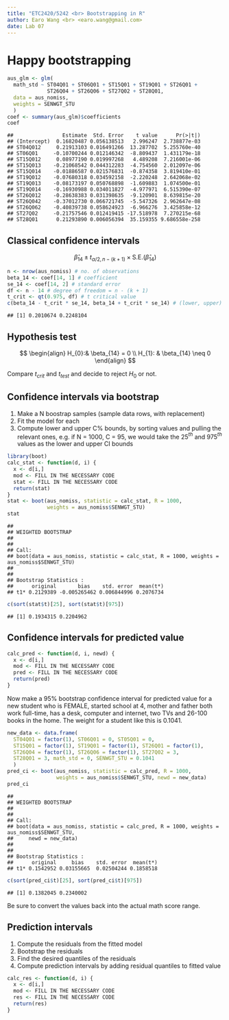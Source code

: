 ```yaml
---
title: "ETC2420/5242 <br> Bootstrapping in R"
author: Earo Wang <br> <earo.wang@gmail.com>
date: Lab 07
---
```




# Happy bootstrapping

<!-- break -->




```r
aus_glm <- glm(
  math_std ~ ST04Q01 + ST06Q01 + ST15Q01 + ST19Q01 + ST26Q01 +
             ST26Q04 + ST26Q06 + ST27Q02 + ST28Q01, 
  data = aus_nomiss, 
  weights = SENWGT_STU
  )
coef <- summary(aus_glm)$coefficients
coef
```

```
##                Estimate  Std. Error    t value      Pr(>|t|)
## (Intercept)  0.16820487 0.056138513   2.996247  2.738877e-03
## ST04Q012     0.21913103 0.016491266  13.287702  5.255760e-40
## ST06Q01     -0.10700244 0.012146342  -8.809437  1.431179e-18
## ST15Q012     0.08977190 0.019997268   4.489208  7.216001e-06
## ST15Q013    -0.21068542 0.044312283  -4.754560  2.012097e-06
## ST15Q014    -0.01886587 0.021576831  -0.874358  3.819410e-01
## ST19Q012    -0.07680318 0.034592158  -2.220248  2.642068e-02
## ST19Q013    -0.08173197 0.050768898  -1.609883  1.074500e-01
## ST19Q014    -0.16930988 0.034011827  -4.977971  6.515390e-07
## ST26Q012    -0.28638383 0.031398635  -9.120901  8.639815e-20
## ST26Q042    -0.37012730 0.066721745  -5.547326  2.962647e-08
## ST26Q062    -0.40839738 0.058624923  -6.966276  3.425858e-12
## ST27Q02     -0.21757546 0.012419415 -17.518978  7.270215e-68
## ST28Q01      0.21293890 0.006056394  35.159355 9.686558e-258
```

## Classical confidence intervals

$$
\hat{\beta}_{14} \pm t_{\alpha/2, n - (k + 1)} \times \mathrm{S.E.}(\hat{\beta}_{14})
$$


```r
n <- nrow(aus_nomiss) # no. of observations
beta_14 <- coef[14, 1] # coefficient
se_14 <- coef[14, 2] # standard error
df <- n - 14 # degree of freedom = n - (k + 1)
t_crit <- qt(0.975, df) # t critical value
c(beta_14 - t_crit * se_14, beta_14 + t_crit * se_14) # (lower, upper)
```

```
## [1] 0.2010674 0.2248104
```

## Hypothesis test

$$
\begin{align}
H_{0}:& \beta_{14} = 0 \\
H_{1}: & \beta_{14} \neq 0
\end{align}
$$

Compare $t_{crit}$ and $t_{test}$ and decide to reject $H_0$ or not.

## Confidence intervals via bootstrap

1. Make a N boostrap samples (sample data rows, with replacement)
2. Fit the model for each
3. Compute lower and upper C% bounds, by sorting values and pulling the relevant ones, e.g. if N = 1000, C = 95, we would take the 25$^{th}$ and 975$^{th}$ values as the lower and upper CI bounds


```r
library(boot)
calc_stat <- function(d, i) {
  x <- d[i,]
  mod <- FILL IN THE NECESSARY CODE
  stat <- FILL IN THE NECESSARY CODE
  return(stat)
}
stat <- boot(aus_nomiss, statistic = calc_stat, R = 1000,
             weights = aus_nomiss$SENWGT_STU)
stat
```


```
## 
## WEIGHTED BOOTSTRAP
## 
## 
## Call:
## boot(data = aus_nomiss, statistic = calc_stat, R = 1000, weights = aus_nomiss$SENWGT_STU)
## 
## 
## Bootstrap Statistics :
##      original       bias    std. error  mean(t*)
## t1* 0.2129389 -0.005265462 0.006844996 0.2076734
```


```r
c(sort(stat$t)[25], sort(stat$t)[975])
```

```
## [1] 0.1934315 0.2204962
```

## Confidence intervals for predicted value


```r
calc_pred <- function(d, i, newd) {
  x <- d[i,]
  mod <- FILL IN THE NECESSARY CODE
  pred <- FILL IN THE NECESSARY CODE
  return(pred)
}
```



Now make a 95% bootstrap confidence interval for predicted value for a new student who is FEMALE, started school at 4, mother and father both work full-time, has a desk, computer and internet, two TVs and 26-100 books in the home. The weight for a student like this is 0.1041. 


```r
new_data <- data.frame(
  ST04Q01 = factor(1), ST06Q01 = 0, ST05Q01 = 0, 
  ST15Q01 = factor(1), ST19Q01 = factor(1), ST26Q01 = factor(1), 
  ST26Q04 = factor(1), ST26Q06 = factor(1), ST27Q02 = 3, 
  ST28Q01 = 3, math_std = 0, SENWGT_STU = 0.1041
  )
pred_ci <- boot(aus_nomiss, statistic = calc_pred, R = 1000,
                weights = aus_nomiss$SENWGT_STU, newd = new_data)
pred_ci
```

```
## 
## WEIGHTED BOOTSTRAP
## 
## 
## Call:
## boot(data = aus_nomiss, statistic = calc_pred, R = 1000, weights = aus_nomiss$SENWGT_STU, 
##     newd = new_data)
## 
## 
## Bootstrap Statistics :
##      original     bias    std. error  mean(t*)
## t1* 0.1542952 0.03155665  0.02504244 0.1858518
```

```r
c(sort(pred_ci$t)[25], sort(pred_ci$t)[975])
```

```
## [1] 0.1382045 0.2340002
```
Be sure to convert the values back into the actual math score range.

## Prediction intervals

1. Compute the residuals from the fitted model 
2. Bootstrap the residuals
3. Find the desired quantiles of the residuals
4. Compute prediction intervals by adding residual quantiles to fitted value


```r
calc_res <- function(d, i) {
  x <- d[i,]
  mod <- FILL IN THE NECESSARY CODE
  res <- FILL IN THE NECESSARY CODE
  return(res)
}
```

<meta name="copyright" content="LICENSE: CC BY-NC 3.0 US" />
